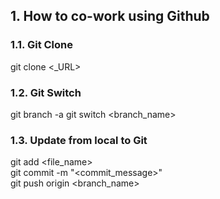 ## 1. How to co-work using Github
### 1.1. Git Clone
git clone <_URL>  
### 1.2. Git Switch
git branch -a
git switch <branch_name>
### 1.3. Update from local to Git
git add <file_name>  
git commit -m "<commit_message>"  
git push origin <branch_name>  









